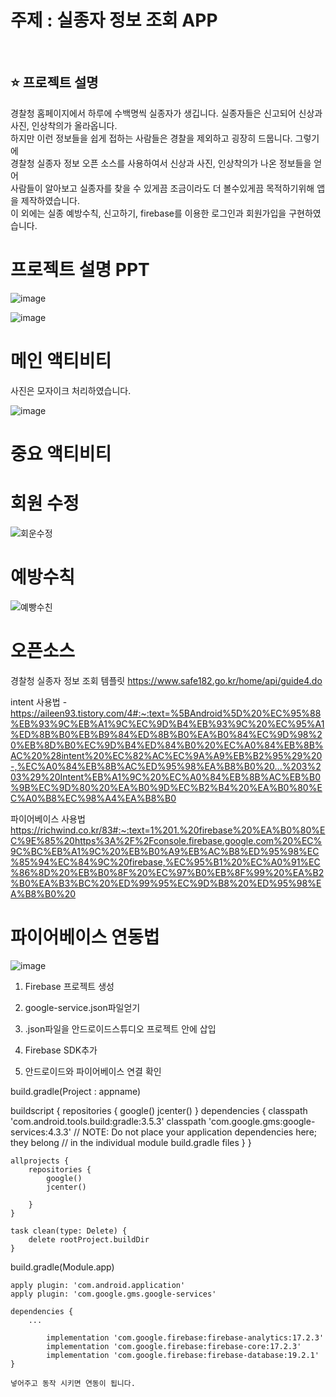 # 주제 : 실종자 정보 조회 APP 

<br>

## ⭐ 프로젝트 설명 ##
경찰청 홈페이지에서 하루에 수백명씩 실종자가 생깁니다. 실종자들은 신고되어 신상과 사진, 인상착의가 올라옵니다. <br>
하지만 이런 정보들을 쉽게 접하는 사람들은 경찰을 제외하고 굉장히 드뭅니다. 그렇기에 <br>
경찰청 실종자 정보 오픈 소스를 사용하여서 신상과 사진, 인상착의가 나온 정보들을 얻어 <br>
사람들이 알아보고 실종자를 찾을 수 있게끔 조금이라도 더 볼수있게끔 목적하기위해 앱을 제작하였습니다. <br>
이 외에는 실종 예방수칙, 신고하기, firebase를 이용한 로그인과 회원가입을 구현하였습니다. <br>
                
# 프로젝트 설명 PPT                
![image](https://github.com/jeongho77/android_FinalPjt/assets/115057094/bdd1e1a6-2ec2-4068-81ae-97ed9fe9d809)

![image](https://github.com/jeongho77/android_FinalPjt/assets/115057094/56c7fb40-9d12-4646-b8f7-bde76504a7a3)


# 메인 액티비티
사진은 모자이크 처리하였습니다.


 ![image](https://github.com/jeongho77/android_FinalPjt/assets/115057094/4c182d39-59ec-4578-a740-ff253a22cb8b)

# 중요 액티비티

# 회원 수정
![회운수정](https://github.com/jeongho77/android_FinalPjt/assets/115057094/13f28135-57f4-407e-86d1-414e0fb1399a)

# 예방수칙
![예빵수친](https://github.com/jeongho77/android_FinalPjt/assets/115057094/b0c83468-a25f-4ff6-b0aa-6810523a00ae)

# 오픈소스
경찰청 실종자 정보 조회 템플릿 https://www.safe182.go.kr/home/api/guide4.do

intent 사용법 - https://aileen93.tistory.com/4#:~:text=%5BAndroid%5D%20%EC%95%88%EB%93%9C%EB%A1%9C%EC%9D%B4%EB%93%9C%20%EC%95%A1%ED%8B%B0%EB%B9%84%ED%8B%B0%EA%B0%84%EC%9D%98%20%EB%8D%B0%EC%9D%B4%ED%84%B0%20%EC%A0%84%EB%8B%AC%20%28intent%20%EC%82%AC%EC%9A%A9%EB%B2%95%29%20-,%EC%A0%84%EB%8B%AC%ED%95%98%EA%B8%B0%20...%203%203%29%20Intent%EB%A1%9C%20%EC%A0%84%EB%8B%AC%EB%B0%9B%EC%9D%80%20%EA%B0%9D%EC%B2%B4%20%EA%B0%80%EC%A0%B8%EC%98%A4%EA%B8%B0

파이어베이스 사용법
https://richwind.co.kr/83#:~:text=1%201.%20firebase%20%EA%B0%80%EC%9E%85%20https%3A%2F%2Fconsole.firebase.google.com%20%EC%9C%BC%EB%A1%9C%20%EB%B0%A9%EB%AC%B8%ED%95%98%EC%85%94%EC%84%9C%20firebase,%EC%95%B1%20%EC%A0%91%EC%86%8D%20%EB%B0%8F%20%EC%97%B0%EB%8F%99%20%EA%B2%B0%EA%B3%BC%20%ED%99%95%EC%9D%B8%20%ED%95%98%EA%B8%B0%20

# 파이어베이스 연동법
![image](https://github.com/jeongho77/android_FinalPjt/assets/115057094/c2b4303c-93ff-46c3-aab3-af29c32d7294)

   1. Firebase 프로젝트 생성 
   
   2. google-service.json파일얻기
   
   3. .json파일을 안드로이드스튜디오 프로젝트 안에 삽입 
   
   4. Firebase SDK추가
   
   5. 안드로이드와 파이어베이스 연결 확인

  build.gradle(Project : appname)

    
buildscript {
        repositories {
            google()
            jcenter()
        }
        dependencies {
            classpath 'com.android.tools.build:gradle:3.5.3'
            classpath 'com.google.gms:google-services:4.3.3'
            // NOTE: Do not place your application dependencies here; they belong
            // in the individual module build.gradle files
        }
    }
    
    allprojects {
        repositories {
            google()
            jcenter()
            
        }
    }
    
    task clean(type: Delete) {
        delete rootProject.buildDir
    }
    
 

build.gradle(Module.app)

    
    apply plugin: 'com.android.application'
    apply plugin: 'com.google.gms.google-services'
    
    dependencies {
    	...
        
            implementation 'com.google.firebase:firebase-analytics:17.2.3'
            implementation 'com.google.firebase:firebase-core:17.2.3'
            implementation 'com.google.firebase:firebase-database:19.2.1'
    }
    
    넣어주고 동작 시키면 연동이 됩니다.




